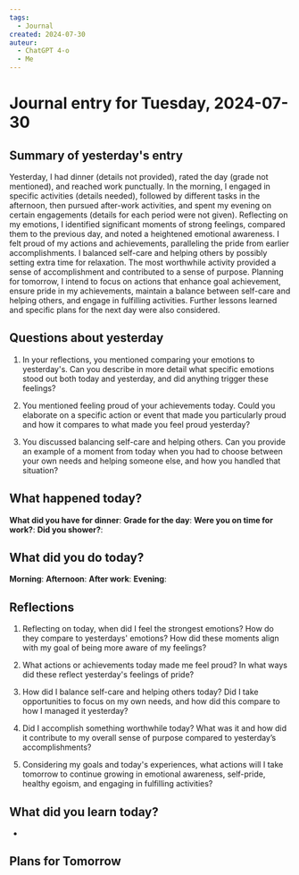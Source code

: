 ```yaml
---
tags:
  - Journal
created: 2024-07-30
auteur:
  - ChatGPT 4-o
  - Me
---
```

# Journal entry for Tuesday, 2024-07-30

## Summary of yesterday's entry

Yesterday, I had dinner (details not provided), rated the day (grade not mentioned), and reached work punctually. In the morning, I engaged in specific activities (details needed), followed by different tasks in the afternoon, then pursued after-work activities, and spent my evening on certain engagements (details for each period were not given). Reflecting on my emotions, I identified significant moments of strong feelings, compared them to the previous day, and noted a heightened emotional awareness. I felt proud of my actions and achievements, paralleling the pride from earlier accomplishments. I balanced self-care and helping others by possibly setting extra time for relaxation. The most worthwhile activity provided a sense of accomplishment and contributed to a sense of purpose. Planning for tomorrow, I intend to focus on actions that enhance goal achievement, ensure pride in my achievements, maintain a balance between self-care and helping others, and engage in fulfilling activities. Further lessons learned and specific plans for the next day were also considered.



## Questions about yesterday

1. In your reflections, you mentioned comparing your emotions to yesterday's. Can you describe in more detail what specific emotions stood out both today and yesterday, and did anything trigger these feelings?

2. You mentioned feeling proud of your achievements today. Could you elaborate on a specific action or event that made you particularly proud and how it compares to what made you feel proud yesterday?

3. You discussed balancing self-care and helping others. Can you provide an example of a moment from today when you had to choose between your own needs and helping someone else, and how you handled that situation?

## What happened today?

**What did you have for dinner**: 
**Grade for the day**: 
**Were you on time for work?**:
**Did you shower?**:

## What did you do today?

**Morning**: 
**Afternoon**: 
**After work**: 
**Evening**: 

## Reflections

1. Reflecting on today, when did I feel the strongest emotions? How do they compare to yesterdays' emotions? How did these moments align with my goal of being more aware of my feelings?

2. What actions or achievements today made me feel proud? In what ways did these reflect yesterday's feelings of pride?

3. How did I balance self-care and helping others today? Did I take opportunities to focus on my own needs, and how did this compare to how I managed it yesterday?

4. Did I accomplish something worthwhile today? What was it and how did it contribute to my overall sense of purpose compared to yesterday’s accomplishments?

5. Considering my goals and today's experiences, what actions will I take tomorrow to continue growing in emotional awareness, self-pride, healthy egoism, and engaging in fulfilling activities?


## What did you learn today?

- 

## Plans for Tomorrow
